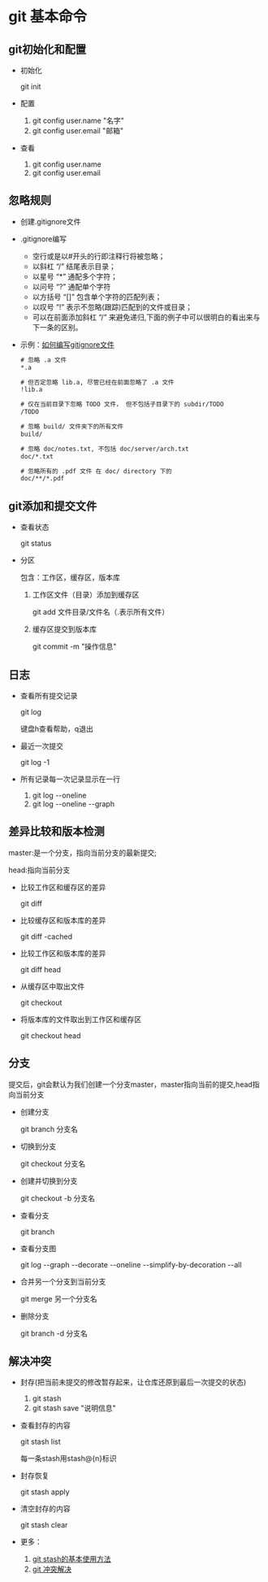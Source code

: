 # git 基本命令

## git初始化和配置

* 初始化

    git init

* 配置

    1. git config user.name "名字"
    2. git config user.email "邮箱"

* 查看

    1. git config user.name
    2. git config user.email

## 忽略规则

* 创建.gitignore文件

* .gitignore编写

    * 空行或是以#开头的行即注释行将被忽略；
    * 以斜杠 “/” 结尾表示目录；
    * 以星号 “*” 通配多个字符；
    * 以问号 “?” 通配单个字符
    * 以方括号 “[]” 包含单个字符的匹配列表；
    * 以叹号 “!” 表示不忽略(跟踪)匹配到的文件或目录；
    * 可以在前面添加斜杠 “/” 来避免递归,下面的例子中可以很明白的看出来与下一条的区别。

* 示例：[如何编写gitignore文件](https://www.cnblogs.com/jingtyu/p/6831772.html)

    ```txt
    # 忽略 .a 文件
    *.a

    # 但否定忽略 lib.a, 尽管已经在前面忽略了 .a 文件
    !lib.a

    # 仅在当前目录下忽略 TODO 文件， 但不包括子目录下的 subdir/TODO
    /TODO

    # 忽略 build/ 文件夹下的所有文件
    build/

    # 忽略 doc/notes.txt, 不包括 doc/server/arch.txt
    doc/*.txt

    # 忽略所有的 .pdf 文件 在 doc/ directory 下的
    doc/**/*.pdf
    ```

## git添加和提交文件

* 查看状态

    git status

* 分区

    包含：工作区，缓存区，版本库

    1. 工作区文件（目录）添加到缓存区

        git add 文件目录/文件名（.表示所有文件）

    2. 缓存区提交到版本库

        git commit -m "操作信息"

## 日志

* 查看所有提交记录

    git log

    键盘h查看帮助，q退出

* 最近一次提交

    git log -1

* 所有记录每一次记录显示在一行

    1. git log --oneline
    2. git log --oneline --graph

## 差异比较和版本检测

master:是一个分支，指向当前分支的最新提交;

head:指向当前分支

* 比较工作区和缓存区的差异

    git diff

* 比较缓存区和版本库的差异

    git diff -cached

* 比较工作区和版本库的差异

    git diff head

* 从缓存区中取出文件

    git checkout

* 将版本库的文件取出到工作区和缓存区

    git checkout head

## 分支

提交后，git会默认为我们创建一个分支master，master指向当前的提交,head指向当前分支

* 创建分支

    git branch 分支名

* 切换到分支

    git checkout 分支名

* 创建并切换到分支

    git checkout -b 分支名

* 查看分支

    git branch

* 查看分支图

    git log --graph --decorate --oneline --simplify-by-decoration --all

* 合并另一个分支到当前分支

    git merge 另一个分支名

* 删除分支

     git branch -d 分支名

## 解决冲突

* 封存(把当前未提交的修改暂存起来，让仓库还原到最后一次提交的状态)

    1. git stash
    2. git stash save "说明信息"

* 查看封存的内容

    git stash list

    每一条stash用stash@{n}标识

* 封存恢复

    git stash apply

* 清空封存的内容

    git stash clear

* 更多：

    1. [git stash的基本使用方法](https://jingyan.baidu.com/article/49ad8bceacac6b5834d8fa9a.html)
    2. [git 冲突解决](https://www.cnblogs.com/jiangxiaobo/p/9856697.html)